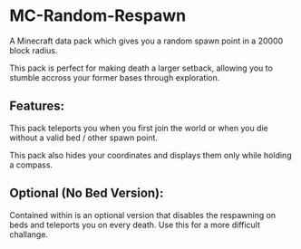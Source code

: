 # MC-Random-Respawn
A Minecraft data pack which gives you a random spawn point in a 20000 block radius.

This pack is perfect for making death a larger setback, allowing you to stumble accross your former bases through exploration.

## Features:
This pack teleports you when you first join the world or when you die without a valid bed / other spawn point.

This pack also hides your coordinates and displays them only while holding a compass.

## Optional (No Bed Version):
Contained within is an optional version that disables the respawning on beds and teleports you on every death.
Use this for a more difficult challange.

